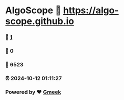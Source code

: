 # AlgoScope :link: https://algo-scope.github.io 
### :page_facing_up: [1](https://algo-scope.github.io/tag.html) 
### :speech_balloon: 0 
### :hibiscus: 6523 
### :alarm_clock: 2024-10-12 01:11:27 
### Powered by :heart: [Gmeek](https://github.com/Meekdai/Gmeek)
